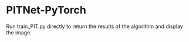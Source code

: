 # PITNet-PyTorch
Run train_PIT.py directly to return the results of the algorithm and display the image.
